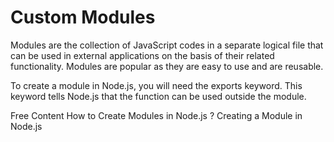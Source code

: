 # Custom Modules

Modules are the collection of JavaScript codes in a separate logical file that can be used in external applications on the basis of their related functionality. Modules are popular as they are easy to use and are reusable.

To create a module in Node.js, you will need the exports keyword. This keyword tells Node.js that the function can be used outside the module.

<ResourceGroupTitle>Free Content</ResourceGroupTitle>
<BadgeLink badgeText='Read' colorScheme="yellow" href='https://www.geeksforgeeks.org/how-to-create-modules-in-node-js/'>How to Create Modules in Node.js ?</BadgeLink>
<BadgeLink badgeText='Watch' href='https://www.youtube.com/watch?v=Cxo4UKpHv5s'>Creating a Module in Node.js</BadgeLink>
